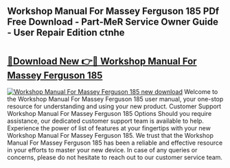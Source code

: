## Workshop Manual For Massey Ferguson 185 PDf Free Download - Part-MeR Service Owner Guide - User Repair Edition ctnhe

# <h2><a href="http://bc64696.oget.top/?id=Workshop+Manual+For+Massey+Ferguson+185">🔗Download New 👉🔴 Workshop Manual For Massey Ferguson 185</a></h2>

[![Workshop Manual For Massey Ferguson 185 new download](https://i.imgur.com/5g1atiW.png)](http://bc64696.oget.top/?id=Workshop+Manual+For+Massey+Ferguson+185)
Welcome to the Workshop Manual For Massey Ferguson 185 user manual, your one-stop resource for understanding and using your new product. Customer Support Workshop Manual For Massey Ferguson 185 Options Should you require assistance, our dedicated customer support team is available to help. Experience the power of list of features at your fingertips with your new Workshop Manual For Massey Ferguson 185. We trust that the Workshop Manual For Massey Ferguson 185 has been a reliable and effective resource in your efforts to master your new device. In case of any queries or concerns, please do not hesitate to reach out to our customer service team.
